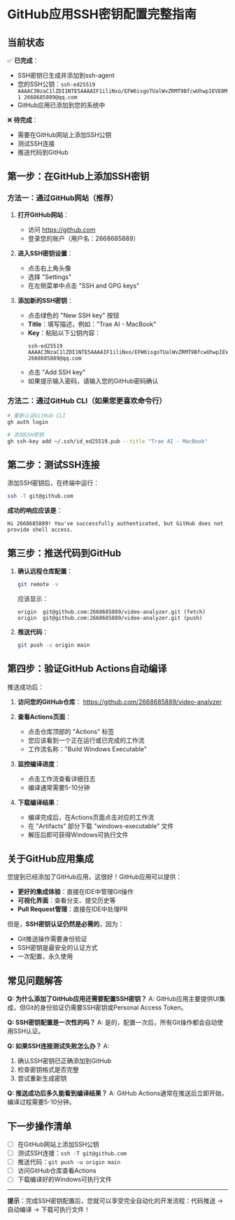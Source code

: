 # GitHub应用SSH密钥配置完整指南

## 当前状态

✅ **已完成**：
- SSH密钥已生成并添加到ssh-agent
- 您的SSH公钥：`ssh-ed25519 AAAAC3NzaC1lZDI1NTE5AAAAIF1iliNxo/EFW6isgoTUalWvZRMT9BfcwUhwpIEVE0M1 2668685889@qq.com`
- GitHub应用已添加到您的系统中

❌ **待完成**：
- 需要在GitHub网站上添加SSH公钥
- 测试SSH连接
- 推送代码到GitHub

## 第一步：在GitHub上添加SSH密钥

### 方法一：通过GitHub网站（推荐）

1. **打开GitHub网站**：
   - 访问 https://github.com
   - 登录您的账户（用户名：2668685889）

2. **进入SSH密钥设置**：
   - 点击右上角头像
   - 选择 "Settings"
   - 在左侧菜单中点击 "SSH and GPG keys"

3. **添加新的SSH密钥**：
   - 点击绿色的 "New SSH key" 按钮
   - **Title**：填写描述，例如："Trae AI - MacBook"
   - **Key**：粘贴以下公钥内容：
     ```
     ssh-ed25519 AAAAC3NzaC1lZDI1NTE5AAAAIF1iliNxo/EFW6isgoTUalWvZRMT9BfcwUhwpIEVE0M1 2668685889@qq.com
     ```
   - 点击 "Add SSH key"
   - 如果提示输入密码，请输入您的GitHub密码确认

### 方法二：通过GitHub CLI（如果您更喜欢命令行）

```bash
# 重新认证GitHub CLI
gh auth login

# 添加SSH密钥
gh ssh-key add ~/.ssh/id_ed25519.pub --title "Trae AI - MacBook"
```

## 第二步：测试SSH连接

添加SSH密钥后，在终端中运行：

```bash
ssh -T git@github.com
```

**成功的响应应该是**：
```
Hi 2668685889! You've successfully authenticated, but GitHub does not provide shell access.
```

## 第三步：推送代码到GitHub

1. **确认远程仓库配置**：
   ```bash
   git remote -v
   ```
   
   应该显示：
   ```
   origin  git@github.com:2668685889/video-analyzer.git (fetch)
   origin  git@github.com:2668685889/video-analyzer.git (push)
   ```

2. **推送代码**：
   ```bash
   git push -u origin main
   ```

## 第四步：验证GitHub Actions自动编译

推送成功后：

1. **访问您的GitHub仓库**：
   https://github.com/2668685889/video-analyzer

2. **查看Actions页面**：
   - 点击仓库顶部的 "Actions" 标签
   - 您应该看到一个正在运行或已完成的工作流
   - 工作流名称："Build Windows Executable"

3. **监控编译进度**：
   - 点击工作流查看详细日志
   - 编译通常需要5-10分钟

4. **下载编译结果**：
   - 编译完成后，在Actions页面点击对应的工作流
   - 在 "Artifacts" 部分下载 "windows-executable" 文件
   - 解压后即可获得Windows可执行文件

## 关于GitHub应用集成

您提到已经添加了GitHub应用，这很好！GitHub应用可以提供：

- **更好的集成体验**：直接在IDE中管理Git操作
- **可视化界面**：查看分支、提交历史等
- **Pull Request管理**：直接在IDE中处理PR

但是，**SSH密钥认证仍然是必需的**，因为：
- Git推送操作需要身份验证
- SSH密钥是最安全的认证方式
- 一次配置，永久使用

## 常见问题解答

**Q: 为什么添加了GitHub应用还需要配置SSH密钥？**
A: GitHub应用主要提供UI集成，但Git的身份验证仍需要SSH密钥或Personal Access Token。

**Q: SSH密钥配置是一次性的吗？**
A: 是的，配置一次后，所有Git操作都会自动使用SSH认证。

**Q: 如果SSH连接测试失败怎么办？**
A: 
1. 确认SSH密钥已正确添加到GitHub
2. 检查密钥格式是否完整
3. 尝试重新生成密钥

**Q: 推送成功后多久能看到编译结果？**
A: GitHub Actions通常在推送后立即开始，编译过程需要5-10分钟。

## 下一步操作清单

- [ ] 在GitHub网站上添加SSH公钥
- [ ] 测试SSH连接：`ssh -T git@github.com`
- [ ] 推送代码：`git push -u origin main`
- [ ] 访问GitHub仓库查看Actions
- [ ] 下载编译好的Windows可执行文件

---

**提示**：完成SSH密钥配置后，您就可以享受完全自动化的开发流程：代码推送 → 自动编译 → 下载可执行文件！